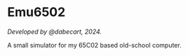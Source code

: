 # Emu6502
*Developed by @dabecart, 2024.*

A small simulator for my 65C02 based old-school computer.